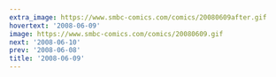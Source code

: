 ```yaml
---
extra_image: https://www.smbc-comics.com/comics/20080609after.gif
hovertext: '2008-06-09'
image: https://www.smbc-comics.com/comics/20080609.gif
next: '2008-06-10'
prev: '2008-06-08'
title: '2008-06-09'
---
```

